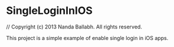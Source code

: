 SingleLoginInIOS
================

 // Copyright (c) 2013 Nanda Ballabh. All rights reserved.

This project is a simple example of enable single login in iOS apps.